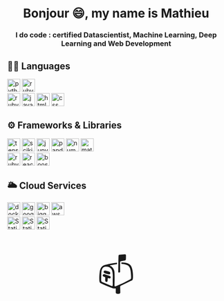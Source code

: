 <h1 align="center"> Bonjour 😄, my name is Mathieu</h1>
<h3 align="center"> I do code : certified Datascientist, Machine Learning, Deep Learning and Web Development</h3>

<div class="markdown-heading" dir="auto">
  <h2 class="heading-element" dir="auto">
    🧑‍💻 Languages
  </h2>
  <p dir="auto">
    <img alt="python" src="https://img.shields.io/badge/Python-gold?style=for-the-badge&logo=Python&logoColor=black", style="height: 30px; width: auto;">
    <img alt="ruby" src="https://img.shields.io/badge/SQL-blue?style=for-the-badge&logo=postgresql&logoColor=white", style="height: 30px; width: auto;">
    <br>
    <img alt="ruby" src="https://img.shields.io/badge/Ruby-red?style=for-the-badge&logo=ruby&logoColor=white", style="height: 30px; width: auto;">
    <img alt="javascript" src="https://img.shields.io/badge/Javascript-yellow?style=for-the-badge&logo=javascript&logoColor=black", style="height: 30px; width: auto;">
    <img alt="html" src="https://img.shields.io/badge/HTML-%23FF6347?style=for-the-badge&logo=html5&logoColor=white", style="height: 30px; width: auto;">
    <img alt="css" src="https://img.shields.io/badge/CSS-%236495ED?style=for-the-badge&logo=css3", style="height: 30px; width: auto;">
  </p>
</div>
<div class="markdown-heading" dir="auto">
  <h2 class="heading-element" dir="auto">
    ⚙️ Frameworks &amp; Libraries
  </h2>
  <p dir="auto">
    <img alt="tensorflow" src="https://img.shields.io/badge/TensorFlow-%23FF7F50?style=for-the-badge&logo=tensorflow&logoColor=white", style="height: 30px; width: auto;">
    <img alt="scikit-learn" src="https://img.shields.io/badge/Scikit_Lean-blue?style=for-the-badge&logo=scikitlearn&logoColor=white", style="height: 30px; width: auto;">
    <img alt="jupyter" src="https://img.shields.io/badge/Jupyter_Notebook-orange?style=for-the-badge&logo=jupyter&logoColor=white", style="height: 30px; width: auto;">
    <img alt="pandas" src="https://img.shields.io/badge/Pandas-%23191970?style=for-the-badge&logo=pandas", style="height: 30px; width: auto;">
    <img alt="numpy" src="https://img.shields.io/badge/Numpy-%236495ED?style=for-the-badge&logo=numpy&logoColor=white", style="height: 30px; width: auto;">
    <img alt="matplotlib" src="https://img.shields.io/badge/Matplotlib-%234169E1?style=for-the-badge&logo=plotly&logoColor=white", style="height: 30px; width: auto;">
    <br>
    <img alt="rubyonrails" src="https://img.shields.io/badge/Ruby_on_Rails-%23FF0000?style=for-the-badge&logo=rubyonrails&logoColor=white", style="height: 30px; width: auto;">
    <img alt="react" src="https://img.shields.io/badge/React-%232F4F4F?style=for-the-badge&logo=react", style="height: 30px; width: auto;">
    <img alt="boostrap" src="https://img.shields.io/badge/Boostrap-%238A2BE2?style=for-the-badge&logo=bootstrap&logoColor=white", style="height: 30px; width: auto;">
</div>
<div class="markdown-heading" dir="auto">
  <h2 class="heading-element" dir="auto">
    🌥️ Cloud Services
  </h2>
  <img alt="docker" src="https://img.shields.io/badge/Docker-%234682B4?style=for-the-badge&logo=docker&logoColor=white", style="height: 30px; width: auto;">
  <img alt="googlecloud" src="https://img.shields.io/badge/Google_Cloud-%232E8B57?style=for-the-badge&logo=googlecloud&logoColor=white", style="height: 30px; width: auto;">
  <img alt="bigquery" src="https://img.shields.io/badge/BigQuery-%234169E1?style=for-the-badge&logo=googlebigquery&logoColor=white", style="height: 30px; width: auto;">
  <img alt="aws" src="https://img.shields.io/badge/AWS-%23FFFF00?style=for-the-badge&logo=amazonwebservices&logoColor=black", style="height: 30px; width: auto;">
  <br>
  <img alt="Static Badge" src="https://img.shields.io/badge/streamlit-%23F08080?style=for-the-badge&logo=streamlit&logoColor=white", style="height: 30px; width: auto;">
  <img alt="Static Badge" src="https://img.shields.io/badge/Vercel-black?style=for-the-badge&logo=vercel&logoColor=white", style="height: 30px; width: auto;">
  <img alt="Static Badge" src="https://img.shields.io/badge/Heroku-%239932CC?style=for-the-badge&logo=heroku&logoColor=white", style="height: 30px; width: auto;">
</div>
<br>
<br>
<p align="center">
  <a href="mailto:amacher_mathieu@hotmail.com" style="text-decoration: none; font-size: 80px;">📫</a>
</p>







